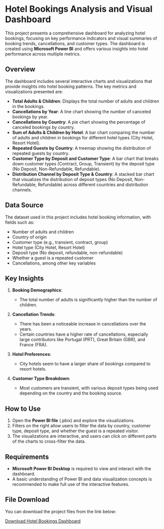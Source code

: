 
# Hotel Bookings Analysis and Visual Dashboard

This project presents a comprehensive dashboard for analyzing hotel bookings, focusing on key performance indicators and visual summaries of booking trends, cancellations, and customer types. The dashboard is created using **Microsoft Power BI** and offers various insights into hotel performance across multiple metrics.

## Overview

The dashboard includes several interactive charts and visualizations that provide insights into hotel booking patterns. The key metrics and visualizations presented are:

- **Total Adults & Children**: Displays the total number of adults and children in the bookings.
- **Cancellations by Year**: A line chart showing the number of canceled bookings by year.
- **Cancellations by Country**: A pie chart showing the percentage of canceled bookings by country.
- **Sum of Adults & Children by Hotel**: A bar chart comparing the number of adults and children in bookings for different hotel types (City Hotel, Resort Hotel).
- **Repeated Guests by Country**: A treemap showing the distribution of repeated guests by country.
- **Customer Type by Deposit and Customer Type**: A bar chart that breaks down customer types (Contract, Group, Transient) by the deposit type (No Deposit, Non-Refundable, Refundable).
- **Distribution Channel by Deposit Type & Country**: A stacked bar chart that visualizes the distribution of deposit types (No Deposit, Non-Refundable, Refundable) across different countries and distribution channels.

## Data Source

The dataset used in this project includes hotel booking information, with fields such as:
- Number of adults and children
- Country of origin
- Customer type (e.g., transient, contract, group)
- Hotel type (City Hotel, Resort Hotel)
- Deposit type (No deposit, refundable, non-refundable)
- Whether a guest is a repeated customer
- Cancellations, among other key variables

## Key Insights

1. **Booking Demographics**:
   - The total number of adults is significantly higher than the number of children.
   
2. **Cancellation Trends**:
   - There has been a noticeable increase in cancellations over the years.
   - Certain countries have a higher rate of cancellations, especially large contributors like Portugal (PRT), Great Britain (GBR), and France (FRA).

3. **Hotel Preferences**:
   - City hotels seem to have a larger share of bookings compared to resort hotels.
   
4. **Customer Type Breakdown**:
   - Most customers are transient, with various deposit types being used depending on the country and the booking source.

## How to Use

1. Open the **Power BI file** (.pbix) and explore the visualizations.
2. Filters on the right allow users to filter the data by country, customer type, deposit type, and whether the guest is a repeated visitor.
3. The visualizations are interactive, and users can click on different parts of the charts to cross-filter the data.

## Requirements

- **Microsoft Power BI Desktop** is required to view and interact with the dashboard.
- A basic understanding of Power BI and data visualization concepts is recommended to make full use of the interactive features.

## File Download

You can download the project files from the link below:

[Download Hotel Bookings Dashboard](hotel_booking.pbix)
